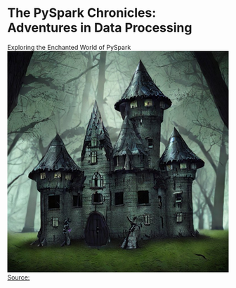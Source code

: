 # The PySpark Chronicles: Adventures in Data Processing
Exploring the Enchanted World of PySpark
![Data Exploration](castle.jpeg)
[Source:](https://huggingface.co/spaces/stabilityai/stable-diffusion)

